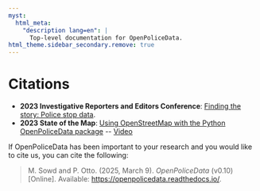 ```yaml
---
myst:
  html_meta:
    "description lang=en": |
      Top-level documentation for OpenPoliceData.
html_theme.sidebar_secondary.remove: true
---
```


# Citations

- **2023 Investigative Reporters and Editors Conference**: [Finding the story: Police stop data](https://schedules.ire.org/ire-2023/index.html#2250).
- **2023 State of the Map**: [Using OpenStreetMap with the Python OpenPoliceData package](https://2023.stateofthemap.us/schedule/) -- [Video](https://www.youtube.com/watch?v=E26MK_nz03w)

If OpenPoliceData has been important to your research and you would like to cite us, you can cite the following:

> M. Sowd and P. Otto. (2025, March 9). *OpenPoliceData* (v0.10) [Online]. Available: https://openpolicedata.readthedocs.io/.